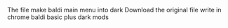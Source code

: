 The file make baldi main menu into dark
Download the original file
write in chrome baldi basic plus dark mods
